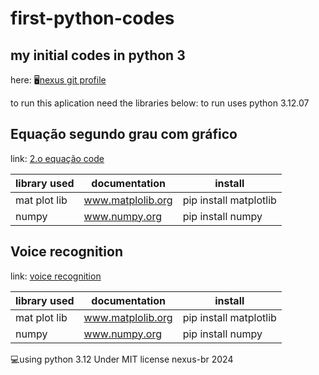 # first-python-codes
## my initial codes in python 3

here: 🖥[nexus git profile](https://github.com/nexus-br/first-python-codes)

to run this aplication need the libraries below:
to run uses python 3.12.07

## Equação segundo grau com gráfico
link: [2.o equação code](https://github.com/nexus-br/first-python-codes/blob/main/equa%C3%A7%C3%A3o%20segundo%20grau%202.py)

| library used|  documentation  |        install        |
|-------------|-----------------|-----------------------|
| mat plot lib|www.matplolib.org| pip install matplotlib|
| numpy       |www.numpy.org    | pip install numpy     |

## Voice recognition
link: [voice recognition](https://github.com/nexus-br/first-python-codes/blob/main/speec.py)

| library used|  documentation  |        install        |
|-------------|-----------------|-----------------------|
| mat plot lib|www.matplolib.org| pip install matplotlib|
| numpy       |www.numpy.org    | pip install numpy     |

💻using python 3.12
Under MIT license
nexus-br
2024
